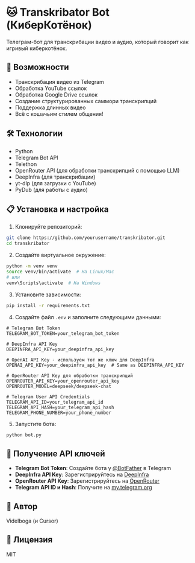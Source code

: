 # 🐱 Transkribator Bot (КиберКотёнок)

Телеграм-бот для транскрибации видео и аудио, который говорит как игривый киберкотёнок.

## 🚀 Возможности

- Транскрибация видео из Telegram
- Обработка YouTube ссылок
- Обработка Google Drive ссылок
- Создание структурированных саммори транскрипций
- Поддержка длинных видео
- Всё с кошачьим стилем общения!

## 🛠️ Технологии

- Python
- Telegram Bot API
- Telethon
- OpenRouter API (для обработки транскрипций с помощью LLM)
- DeepInfra (для транскрибации)
- yt-dlp (для загрузки с YouTube)
- PyDub (для работы с аудио)

## 📋 Установка и настройка

1. Клонируйте репозиторий:
```bash
git clone https://github.com/yourusername/transkribator.git
cd transkribator
```

2. Создайте виртуальное окружение:
```bash
python -m venv venv
source venv/bin/activate  # На Linux/Mac
# или
venv\Scripts\activate  # На Windows
```

3. Установите зависимости:
```bash
pip install -r requirements.txt
```

4. Создайте файл `.env` и заполните следующими данными:
```
# Telegram Bot Token
TELEGRAM_BOT_TOKEN=your_telegram_bot_token

# DeepInfra API Key
DEEPINFRA_API_KEY=your_deepinfra_api_key

# OpenAI API Key - используем тот же ключ для DeepInfra
OPENAI_API_KEY=your_deepinfra_api_key  # Same as DEEPINFRA_API_KEY

# OpenRouter API Key для обработки транскрипций
OPENROUTER_API_KEY=your_openrouter_api_key
OPENROUTER_MODEL=deepseek/deepseek-chat

# Telegram User API Credentials
TELEGRAM_API_ID=your_telegram_api_id
TELEGRAM_API_HASH=your_telegram_api_hash
TELEGRAM_PHONE_NUMBER=your_phone_number
```

5. Запустите бота:
```bash
python bot.py
```

## 🔑 Получение API ключей

- **Telegram Bot Token**: Создайте бота у [@BotFather](https://t.me/BotFather) в Telegram
- **DeepInfra API Key**: Зарегистрируйтесь на [DeepInfra](https://deepinfra.com/dashboard)
- **OpenRouter API Key**: Зарегистрируйтесь на [OpenRouter](https://openrouter.ai/)
- **Telegram API ID и Hash**: Получите на [my.telegram.org](https://my.telegram.org/)

## 🐾 Автор

Videlboga (и Cursor)

## 📜 Лицензия

MIT 
